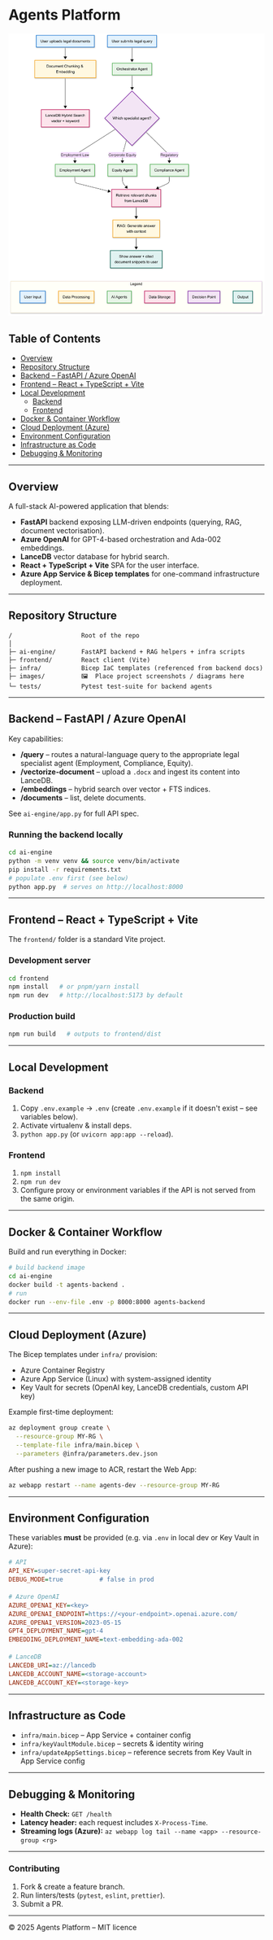# Agents Platform

![System Architecture](images/agent-architecture.png)
<!-- Optionally, add a project logo/banner above: ![Project Banner](images/banner.png) -->

## Table of Contents
- [Overview](#overview)
- [Repository Structure](#repository-structure)
- [Backend – FastAPI / Azure OpenAI](#backend--fastapi--azure-openai)
- [Frontend – React + TypeScript + Vite](#frontend--react--typescript--vite)
- [Local Development](#local-development)
  - [Backend](#backend)
  - [Frontend](#frontend)
- [Docker & Container Workflow](#docker--container-workflow)
- [Cloud Deployment (Azure)](#cloud-deployment-azure)
- [Environment Configuration](#environment-configuration)
- [Infrastructure as Code](#infrastructure-as-code)
- [Debugging & Monitoring](#debugging--monitoring)

---

## Overview
A full-stack AI-powered application that blends:

* **FastAPI** backend exposing LLM-driven endpoints (querying, RAG, document vectorisation).
* **Azure OpenAI** for GPT-4-based orchestration and Ada-002 embeddings.
* **LanceDB** vector database for hybrid search.
* **React + TypeScript + Vite** SPA for the user interface.
* **Azure App Service & Bicep templates** for one-command infrastructure deployment.

---

## Repository Structure
```
/                   Root of the repo
│
├─ ai-engine/       FastAPI backend + RAG helpers + infra scripts
├─ frontend/        React client (Vite)
├─ infra/           Bicep IaC templates (referenced from backend docs)
├─ images/          🖼️  Place project screenshots / diagrams here
└─ tests/           Pytest test-suite for backend agents
```

---

## Backend – FastAPI / Azure OpenAI
Key capabilities:

* **/query** – routes a natural-language query to the appropriate legal specialist agent (Employment, Compliance, Equity).
* **/vectorize-document** – upload a `.docx` and ingest its content into LanceDB.
* **/embeddings** – hybrid search over vector + FTS indices.
* **/documents** – list, delete documents.

See `ai-engine/app.py` for full API spec.

### Running the backend locally
```bash
cd ai-engine
python -m venv venv && source venv/bin/activate
pip install -r requirements.txt
# populate .env first (see below)
python app.py  # serves on http://localhost:8000
```

---

## Frontend – React + TypeScript + Vite
The `frontend/` folder is a standard Vite project.

### Development server
```bash
cd frontend
npm install   # or pnpm/yarn install
npm run dev   # http://localhost:5173 by default
```

### Production build
```bash
npm run build   # outputs to frontend/dist
```

---

## Local Development
### Backend
1. Copy `.env.example` → `.env` (create `.env.example` if it doesn't exist – see variables below).
2. Activate virtualenv & install deps.
3. `python app.py` (or `uvicorn app:app --reload`).

### Frontend
1. `npm install`
2. `npm run dev`
3. Configure proxy or environment variables if the API is not served from the same origin.

---

## Docker & Container Workflow
Build and run everything in Docker:
```bash
# build backend image
cd ai-engine
docker build -t agents-backend .
# run
docker run --env-file .env -p 8000:8000 agents-backend
```

---

## Cloud Deployment (Azure)
The Bicep templates under `infra/` provision:
* Azure Container Registry
* Azure App Service (Linux) with system-assigned identity
* Key Vault for secrets (OpenAI key, LanceDB credentials, custom API key)

Example first-time deployment:
```bash
az deployment group create \
  --resource-group MY-RG \
  --template-file infra/main.bicep \
  --parameters @infra/parameters.dev.json
```
After pushing a new image to ACR, restart the Web App:
```bash
az webapp restart --name agents-dev --resource-group MY-RG
```

---

## Environment Configuration
These variables **must** be provided (e.g. via `.env` in local dev or Key Vault in Azure):
```ini
# API
API_KEY=super-secret-api-key
DEBUG_MODE=true          # false in prod

# Azure OpenAI
AZURE_OPENAI_KEY=<key>
AZURE_OPENAI_ENDPOINT=https://<your-endpoint>.openai.azure.com/
AZURE_OPENAI_VERSION=2023-05-15
GPT4_DEPLOYMENT_NAME=gpt-4
EMBEDDING_DEPLOYMENT_NAME=text-embedding-ada-002

# LanceDB
LANCEDB_URI=az://lancedb
LANCEDB_ACCOUNT_NAME=<storage-account>
LANCEDB_ACCOUNT_KEY=<storage-key>
```

---

## Infrastructure as Code
* `infra/main.bicep` – App Service + container config
* `infra/keyVaultModule.bicep` – secrets & identity wiring
* `infra/updateAppSettings.bicep` – reference secrets from Key Vault in App Service config

---

## Debugging & Monitoring
* **Health Check:** `GET /health`
* **Latency header:** each request includes `X-Process-Time`.
* **Streaming logs (Azure):** `az webapp log tail --name <app> --resource-group <rg>`

---

### Contributing
1. Fork & create a feature branch.
2. Run linters/tests (`pytest`, `eslint`, `prettier`).
3. Submit a PR.

---

© 2025 Agents Platform – MIT licence 